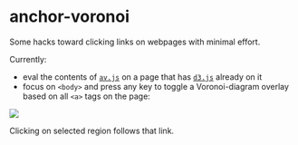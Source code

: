 # anchor-voronoi
Some hacks toward clicking links on webpages with minimal effort.

Currently: 
* eval the contents of [`av.js`](av.js) on a page that has [`d3.js`](http://mbostock.github.com/d3/d3.js) already on it
* focus on `<body>` and press any key to toggle a Voronoi-diagram overlay based on all `<a>` tags on the page:

![](http://f.cl.ly/items/392k1S0r0M000R2y2q3l/Screen%20Recording%202015-04-27%20at%2012.39%20PM.gif)

Clicking on selected region follows that link.
